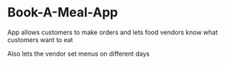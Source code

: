 # Book-A-Meal-App
App allows customers to make orders and lets food vendors know what customers want to eat

Also lets the vendor set menus on different days
